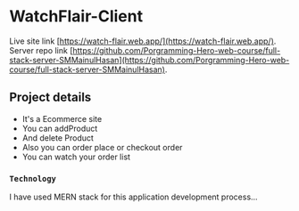 # WatchFlair-Client

Live site link [https://watch-flair.web.app/](https://watch-flair.web.app/). </br>
Server repo link [https://github.com/Porgramming-Hero-web-course/full-stack-server-SMMainulHasan](https://github.com/Porgramming-Hero-web-course/full-stack-server-SMMainulHasan).

## Project details

- It's a Ecommerce site
- You can addProduct
- And delete Product
- Also you can order place or checkout order
- You can watch your order list


### `Technology`

I have used MERN stack for this application development process...
